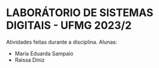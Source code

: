 # LABORÁTORIO DE SISTEMAS DIGITAIS - UFMG 2023/2

Atividades feitas durante a disciplina. 
Alunas:
- Maria Eduarda Sampaio
- Raissa Diniz
